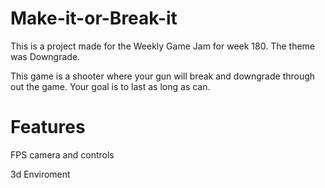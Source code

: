 # Make-it-or-Break-it

This is a project made for the Weekly Game Jam for week 180. The theme was Downgrade.

This game is a shooter where your gun will break and downgrade through out the game. Your goal is to last as long as can.

# Features

FPS camera and controls

3d Enviroment
